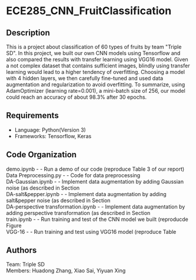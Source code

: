 # ECE285_CNN_FruitClassification
## Description
This is a project about classification of 60 types of fruits by team "Triple SD". In this project, we built our own CNN models using Tensorflow and also compared the results with transfer learning using VGG16 model. Given a not complex dataset that contains sufficient images, blindly using transfer learning would lead to a higher tendency of overfitting. Choosing a model with 4 hidden layers, we then carefully fine-tuned and used data augmentation and regularization to avoid overfitting. To summarize, using AdamOptimizer (learning rate=0.001), a mini-batch size of 256, our model could reach an accuracy of about 98.3\% after 30 epochs.
## Requirements
* Language: Python(Version 3)
* Frameworks: Tensorflow, Keras
## Code Organization
demo.ipynb - - Run a demo of our code (reproduce Table 3 of our report) <br />
Data Preprocessing.py  - - Code for data preprocessing <br />
DA-Gaussian.ipynb    - - Implement data augmentation by adding Gaussian noise (as described in Section  <br /> 
DA-salt&pepper.ipynb   - - Implement data augmentation by adding salt&pepper noise (as described in Section <br />
DA-perspective transformation.ipynb - - Implement data augmentation by adding perspective transformation (as described in Section <br />
train.ipynb - - Run training and test of the CNN model we built (reproducde Figure <br />
VGG-16 - - Run training and test using VGG16 model (reproduce Table  <br />
## Authors
Team: Triple SD <br />
Members: Huadong Zhang, Xiao Sai, Yiyuan Xing
